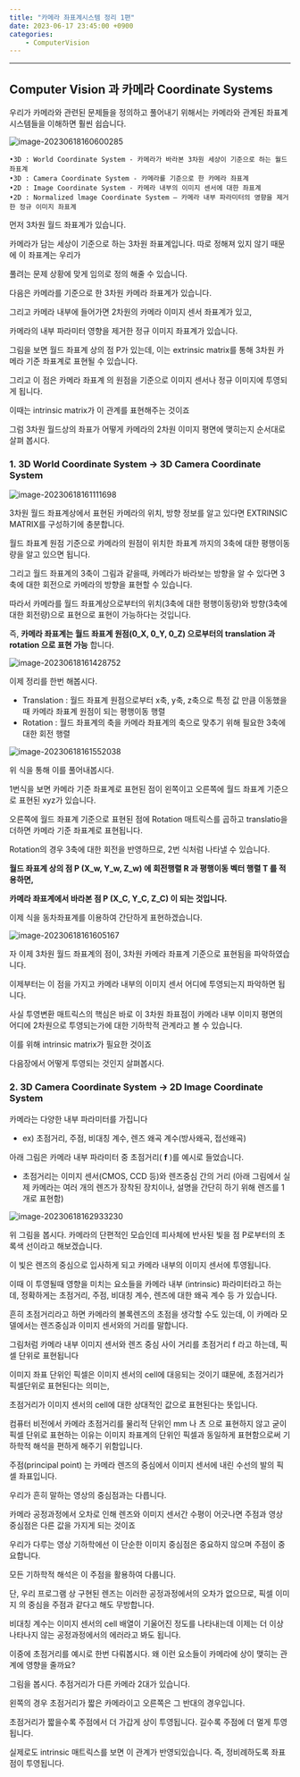 ```yaml
---
title: "카메라 좌표계시스템 정리 1편"
date: 2023-06-17 23:45:00 +0900
categories: 
    - ComputerVision
---
```


---

## Computer Vision 과 카메라 Coordinate Systems

우리가 카메라와 관련된 문제들을 정의하고 풀어내기 위해서는 카메라와 관계된 좌표계 시스템들을 이해하면 훨씬 쉽습니다.



![image-20230618160600285](..\assets\images\image-20230618160600285.png)

```
•3D : World Coordinate System - 카메라가 바라본 3차원 세상이 기준으로 하는 월드 좌표계
•3D : Camera Coordinate System - 카메라를 기준으로 한 카메라 좌표계
•2D : Image Coordinate System - 카메라 내부의 이미지 센서에 대한 좌표계
•2D : Normalized lmage Coordinate System – 카메라 내부 파라미터의 영향을 제거한 정규 이미지 좌표계
```



먼저 3차원 월드 좌표계가 있습니다. 

카메라가 담는 세상이 기준으로 하는 3차원 좌표계입니다. 따로 정해져 있지 않기 때문에 이 좌표계는 우리가

풀려는 문제 상황에 맞게 임의로 정의 해줄 수 있습니다.



다음은 카메라를 기준으로 한 3차원 카메라 좌표계가 있습니다.

그리고 카메라 내부에 들어가면 2차원의 카메라 이미지 센서 좌표계가 있고, 

카메라의 내부 파라미터 영향을 제거한 정규 이미지 좌표계가 있습니다.



그림을 보면 월드 좌표계 상의 점 P가 있는데, 이는 extrinsic matrix를 통해 3차원 카메라 기준 좌표계로 표현될 수 있습니다.

그리고 이 점은 카메라 좌표계 의 원점을 기준으로 이미지 센서나 정규 이미지에 투영되게 됩니다.

이때는 intrinsic matrix가 이 관계를 표현해주는 것이죠



그럼 3차원 월드상의 좌표가 어떻게 카메라의 2차원 이미지 평면에 맺히는지 순서대로 살펴 봅시다.





### 1. 3D World Coordinate System -> 3D Camera Coordinate System

![image-20230618161111698](..\assets\images\image-20230618161111698.png)

3차원 월드 좌표계상에서 표현된 카메라의 위치, 방향 정보를 알고 있다면 EXTRINSIC MATRIX를 구성하기에 충분합니다.

월드 좌표계 원점 기준으로  카메라의 원점이 위치한 좌표계 까지의 3축에 대한 평행이동 량을 알고 있으면 됩니다.

그리고 월드 좌표계의 3축이 그림과 같을때, 카메라가 바라보는 방향을 알 수 있다면 3축에 대한 회전으로 카메라의 방향을 표현할 수 있습니다.

따라서 카메라를 월드 좌표계상으로부터의 위치(3축에 대한 평행이동량)와 방향(3축에 대한 회전량)으로 표현으로 표현이 가능하다는 것입니다.

즉, **카메라 좌표계는 월드 좌표계 원점(0_X, 0_Y, 0_Z) 으로부터의 translation 과 rotation 으로 표현 가능** 합니다.





![image-20230618161428752](..\assets\images\image-20230618161428752.png)





이제 정리를 한번 해봅시다.

- Translation :  월드 좌표계 원점으로부터 x축, y축, z축으로 특정 값 만큼 이동했을때 카메라 좌표계 원점이 되는 평행이동 행렬
- Rotation   :  월드 좌표계의 축을 카메라 좌표계의 축으로 맞추기 위해 필요한 3축에 대한 회전 행렬



![image-20230618161552038](..\assets\images\image-20230618161552038.png)

위 식을 통해 이를 풀어내봅시다.

1번식을 보면 카메라 기준 좌표계로 표현된 점이 왼쪽이고 오른쪽에 월드 좌표계 기준으로 표현된 xyz가 있습니다.

오른쪽에 월드 좌표계 기준으로 표현된 점에 Rotation 매트릭스를 곱하고 translatio을 더하면 카메라 기준 좌표계로 표현됩니다.

Rotation의 경우 3축에 대한 회전을 반영하므로, 2번 식처럼 나타낼 수 있습니다.

**월드 좌표계 상의 점 P (X_w, Y_w, Z_w) 에 회전행렬 R 과 평행이동 벡터 행렬 T 를 적용하면,** 

**카메라 좌표계에서 바라본 점 P (X_C, Y_C, Z_C) 이 되는 것입니다.**





이제 식을 동차좌표계를 이용하여 간단하게 표현하겠습니다.

![image-20230618161605167](..\assets\images\image-20230618161605167.png)



자 이제 3차원 월드 좌표계의 점이, 3차원 카메라 좌표계 기준으로 표현됨을 파악하였습니다.

이제부터는 이 점을 가지고 카메라 내부의 이미지 센서 어디에 투영되는지 파악하면 됩니다.

사실 투영변환 매트릭스의 핵심은 바로 이 3차원 좌표점이 카메라 내부 이미지 평면의 어디에 2차원으로 투영되는가에 대한 기하학적 관계라고 볼 수 있습니다.

이를 위해 intrinsic matrix가 필요한 것이죠 

다음장에서 어떻게 투영되는 것인지 살펴봅시다.





### 2. 3D Camera Coordinate System -> 2D lmage Coordinate System

카메라는 다양한 내부 파라미터를 가집니다 

- ex) 초점거리, 주점, 비대칭 계수, 렌즈 왜곡 계수(방사왜곡, 접선왜곡)

아래 그림은 카메라 내부 파라미터 중 초점거리( **f** )를 예시로 들었습니다.

- 초점거리는 이미지 센서(CMOS, CCD 등)와 렌즈중심 간의 거리
  (아래 그림에서 실제 카메라는 여러 개의 렌즈가 장착된 장치이나, 설명을 간단히 하기 위해 렌즈를 1개로 표현함)

![image-20230618162933230](..\assets\images\image-20230618162933230.png)



위 그림을 봅시다. 카메라의 단편적인 모습인데 피사체에 반사된 빛을 점 P로부터의 초록색 선이라고 해보겠습니다.

이 빛은 렌즈의 중심으로 입사하게 되고 카메라 내부의 이미지 센서에 투영됩니다.

이때 이 투영될때 영향을 미치는 요소들을 카메라 내부 (intrinsic) 파라미터라고 하는데, 
정확하게는 초점거리, 주점, 비대칭 계수, 렌즈에 대한 왜곡 계수 등 가 있습니다.



흔히 초점거리라고 하면 카메라의 볼록렌즈의 초점을 생각할 수도 있는데, 이 카메라 모델에서는 렌즈중심과 이미지 센서와의 거리를 말합니다.

그림처럼 카메라 내부 이미지 센서와 렌즈 중심 사이 거리를 초점거리 f 라고 하는데, 픽셀 단위로 표현됩니다

이미지 좌표 단위인 픽셀은 이미지 센서의 cell에 대응되는 것이기 떄문에, 초점거리가 픽셀단위로 표현된다는 의미는, 

초점거리가 이미지 센서의 cell에 대한 상대적인 값으로 표현된다는 뜻입니다.

컴퓨터 비전에서 카메라 초점거리를 물리적 단위인 mm 나 츠 으로 표현하지 않고 굳이 픽셀 단위로 표현하는 이유는 이미지 좌표계의 단위인 픽셀과 동일하게 표현함으로써 기하학적 해석을 편하게 해주기 위함입니다.



주점(principal point) 는 카메라 렌즈의 중심에서 이미지 센서에 내린 수선의 발의 픽셀 좌표입니다.

우리가 흔히 말하는 영상의 중심점과는 다릅니다.

카메라 공정과정에서 오차로 인해 렌즈와 이미지 센서간 수평이 어긋나면 주점과 영상 중심점은 다른 값을 가지게 되는 것이죠

우리가 다루는 영상 기하학에선 이 단순한 이미지 중심점은 중요하지 않으며 주점이 중요합니다.

모든 기하학적 해석은 이 주점을 활용하여 다룹니다.

단, 우리 프로그램 상 구현된 렌즈는 이러한 공정과정에서의 오차가 없으므로, 픽셀 이미지 의 중심을 주점과 같다고 해도 무방합니다.



비대칭 계수는 이미지 센서의 cell 배열이 기울어진 정도를 나타내는데 이제는 더 이상 나타나지 않는 공정과정에서의 에러라고 봐도 됩니다.



이중에 초점거리를 예시로 한번 다뤄봅시다. 왜 이런 요소들이 카메라에 상이 맺히는 관계에 영향을 줄까요?

그림을 봅시다. 추점거리가 다른 카메라 2대가 있습니다.

왼쪽의 경우 초점거리가 짧은 카메라이고 오른쪽은 그 반대의 경우입니다.

초점거리가 짧을수록 주점에서 더 가갑게 상이 투영됩니다. 길수록 주점에 더 멀게 투영됩니다.

실제로도 intrinsic 매트릭스를 보면 이 관계가 반영되있습니다. 즉, 정비례하도록 좌표점이 투영됩니다.
